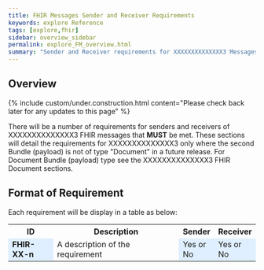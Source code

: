 ```yaml
---
title: FHIR Messages Sender and Receiver Requirements
keywords: explore Reference
tags: [explore,fhir]
sidebar: overview_sidebar
permalink: explore_FM_overview.html
summary: "Sender and Receiver requirements for XXXXXXXXXXXXXX3 Messages."
---
```




## Overview ##

{% include custom/under.construction.html content="Please check back later for any updates to this page" %}

There will be a number of requirements for senders and receivers of XXXXXXXXXXXXXX3 FHIR messages that **MUST** be met. These sections will detail the requirements for XXXXXXXXXXXXXX3 only where the second Bundle (payload) is not of type "Document" in a future release. For Document Bundle (payload) type see the XXXXXXXXXXXXXX3 FHIR Document sections.  

## Format of Requirement ##
Each requirement will be display in a table as below:

<table style="width:100%;max-width: 100%;">
<tr>
<th width="20%">ID</th>
<th width="60%">Description</th>
<th width="10%">Sender</th>
<th width="10%">Receiver</th>
</tr>
<tr>
<td bgcolor="#dfefff"><b>FHIR-XX-n</b></td>
<td>A description of the requirement</td>
<td bgcolor="#dfefff">Yes or No</td>
<td bgcolor="#dfefff">Yes or No</td>
</tr>
</table> 





